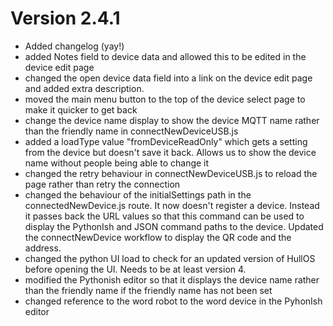 # Version 2.4.1

* Added changelog (yay!)
* added Notes field to device data and allowed this to be edited in the device edit page
* changed the open device data field into a link on the device edit page and added extra description.
* moved the main menu button to the top of the device select page to make it quicker to get back
* change the device name display to show the device MQTT name rather than the friendly name in connectNewDeviceUSB.js
* added a loadType value "fromDeviceReadOnly" which gets a setting from the device but doesn't save it back. Allows us to show the device name without people being able to change it
* changed the retry behaviour in connectNewDeviceUSB.js to reload the page rather than retry the connection
* changed the behaviour of the initialSettings path in the connectedNewDevice.js route. It now doesn't register a device. Instead it passes back the URL values so that this command can be used to display the PythonIsh and JSON command paths to the device. Updated the connectNewDevice workflow to display the QR code and the address. 
* changed the python UI load to check for an updated version of HullOS before opening the UI. Needs to be at least version 4.
* modified the Pythonish editor so that it displays the device name rather than the friendly name if the friendly name has not been set
* changed reference to the word robot to the word device in the PyhonIsh editor
